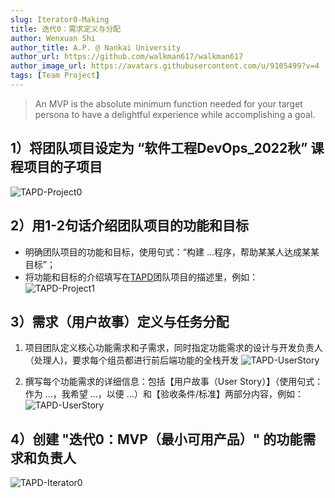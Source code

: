 ```yaml
---
slug: Iterator0-Making
title: 迭代0：需求定义与分配
author: Wenxuan Shi
author_title: A.P. @ Nankai University
author_url: https://github.com/walkman617/walkman617
author_image_url: https://avatars.githubusercontent.com/u/9105499?v=4
tags: [Team Project]
---
```


> An MVP is the absolute minimum function needed for your target persona to have a delightful experience while accomplishing a goal.


## 1）将团队项目设定为 “软件工程DevOps_2022秋” 课程项目的子项目
![TAPD-Project0](/img/tutorial/tapd-project0.jpg)

## 2）用1-2句话介绍团队项目的功能和目标
- 明确团队项目的功能和目标，使用句式：“构建 ...程序，帮助某某人达成某某目标”；
- 将功能和目标的介绍填写在[TAPD](https://www.tapd.cn/)团队项目的描述里，例如：
![TAPD-Project1](/img/tutorial/tapd-project1.jpg)

## 3）需求（用户故事）定义与任务分配
1. 项目团队定义核心功能需求和子需求，同时指定功能需求的设计与开发负责人（处理人)，要求每个组员都进行前后端功能的全栈开发
![TAPD-UserStory](/img/tutorial/tapd-UserStory0.jpg)

2. 撰写每个功能需求的详细信息：包括【用户故事（User Story）】（使用句式：作为 ...，我希望 ...，以便 ...）和【验收条件/标准】两部分内容，例如：
![TAPD-UserStory](/img/tutorial/tapd-UserStory1.jpg)

## 4）创建 "迭代0：MVP（最小可用产品）" 的功能需求和负责人
![TAPD-Iterator0](/img/tutorial/tapd-Iterator0.jpg)
